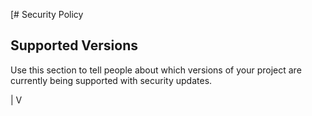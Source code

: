 [# Security Policy

## Supported Versions

Use this section to tell people about which versions of your project are
currently being supported with security updates.

| V
